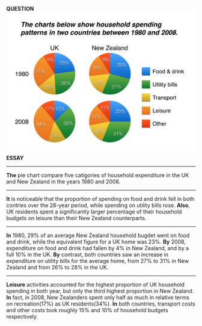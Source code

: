 **QUESTION**
![](../images/pie_chart.png)
**ESSAY**
***
**The** pie chart compare five catigories of household expenditure in the UK and New Zealand in the years 1980 and 2008.
***
**It** is noticeable that the proportion of spending on food and drink fell in both contries over the 28-year period, while spending on utility bills rose. **Also**, UK residents spent a significantly larger percentage of their household budgets on leisure than their New Zealand counterparts.
***
**In** 1980, 29% of an average New Zealand household bugdet went on food and drink, while the equivalent figure for a UK home was 23%. **By** 2008, expenditure on food and drink had fallen by 4% in New Zealand, and by a full 10% in the UK. **By** contrast, both countries saw an increase in expenditure on utility bills for the average home, from 27% to 31% in New Zealand and from 26% to 28% in the UK.
***
**Leisure** activities accounted for the highest proportion of UK household spending in both year, but only the third highest proportion in New Zealand. **In** fact, in 2008, New Zealanders spent only half as much in relative terms on recreation(17%) as UK residents(34%). **In** both countries, transport costs and other costs took roughly 15% and 10% of household budgets respectively.  
